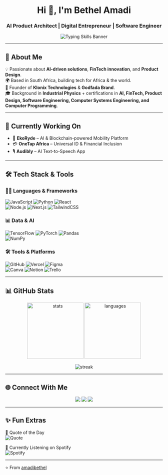 <!-- Profile Header -->

<h1 align="center">Hi 👋, I'm Bethel Amadi</h1>
<h3 align="center">AI Product Architect | Digital Entrepreneur | Software Engineer</h3>

<p align="center">
  <img src="https://readme-typing-svg.demolab.com?font=Roboto&weight=800&size=34&pause=1100&center=true&vCenter=true&repeat=true&width=900&lines=Product+Design;Front-End+Engineering;Back-End+Engineering;Computer+Systems+Engineering" alt="Typing Skills Banner" />
</p>

---

## 🚀 About Me 
 
💡 Passionate about **AI-driven solutions**, **FinTech innovation**, and **Product Design**.  
🌍 Based in South Africa, building tech for Africa & the world.  
📌 Founder of **Klonix Technologies** & **Godfada Brand**.  
🎓 Background in **Industrial Physics** + certifications in **AI, FinTech, Product Design, Software Engineering, Computer Systems Engineering, and Computer Programming**.  

---

## 🔭 Currently Working On  

- 🌱 **EkoRyde** – AI & Blockchain-powered Mobility Platform  
- 💳 **OneTap Africa** – Universal ID & Financial Inclusion  
- 🎙 **Audibly** – AI Text-to-Speech App  

---

## 🛠️ Tech Stack & Tools  

### 👨‍💻 Languages & Frameworks  

![JavaScript](https://img.shields.io/badge/JavaScript-F7DF1E?style=for-the-badge&logo=javascript&logoColor=black)  ![Python](https://img.shields.io/badge/Python-3776AB?style=for-the-badge&logo=python&logoColor=white)  ![React](https://img.shields.io/badge/React-20232A?style=for-the-badge&logo=react&logoColor=61DAFB)  
![Node.js](https://img.shields.io/badge/Node.js-43853D?style=for-the-badge&logo=node.js&logoColor=white)  ![Next.js](https://img.shields.io/badge/Next.js-000000?style=for-the-badge&logo=next.js&logoColor=white)  ![TailwindCSS](https://img.shields.io/badge/Tailwind_CSS-38B2AC?style=for-the-badge&logo=tailwind-css&logoColor=white)  

### 📊 Data & AI  

![TensorFlow](https://img.shields.io/badge/TensorFlow-FF6F00?style=for-the-badge&logo=tensorflow&logoColor=white)  ![PyTorch](https://img.shields.io/badge/PyTorch-EE4C2C?style=for-the-badge&logo=pytorch&logoColor=white)  ![Pandas](https://img.shields.io/badge/Pandas-150458?style=for-the-badge&logo=pandas&logoColor=white)  
![NumPy](https://img.shields.io/badge/Numpy-013243?style=for-the-badge&logo=numpy&logoColor=white)  

### 🛠 Tools & Platforms  

![GitHub](https://img.shields.io/badge/GitHub-181717?style=for-the-badge&logo=github&logoColor=white)  ![Vercel](https://img.shields.io/badge/Vercel-000000?style=for-the-badge&logo=vercel&logoColor=white)  ![Figma](https://img.shields.io/badge/Figma-F24E1E?style=for-the-badge&logo=figma&logoColor=white)  
![Canva](https://img.shields.io/badge/Canva-00C4CC?style=for-the-badge&logo=canva&logoColor=white)  ![Notion](https://img.shields.io/badge/Notion-000000?style=for-the-badge&logo=notion&logoColor=white)  ![Trello](https://img.shields.io/badge/Trello-0052CC?style=for-the-badge&logo=trello&logoColor=white)  

---

## 📊 GitHub Stats 
 
<p align="center">
  <img src="https://github-readme-stats.vercel.app/api?username=amadibethel&show_icons=true&theme=radical" alt="stats" height="180" />
  <img src="https://github-readme-stats.vercel.app/api/top-langs/?username=amadibethel&layout=compact&theme=radical" alt="languages" height="180" />
</p>

<p align="center">
  <img src="https://streak-stats.demolab.com?user=amadibethel&theme=radical&hide_border=true" alt="streak" />
</p>

---

## 🌐 Connect With Me  

<p align="center">
  <a href="https://linkedin.com/in/amadibethel"><img src="https://img.shields.io/badge/LinkedIn-0077B5?style=for-the-badge&logo=linkedin&logoColor=white"/></a>
  <a href="https://twitter.com/itsgodfada"><img src="https://img.shields.io/badge/Twitter-1DA1F2?style=for-the-badge&logo=twitter&logoColor=white"/></a>
  <a href="https://behance.net/amadibethel"><img src="https://img.shields.io/badge/Portfolio-000000?style=for-the-badge&logo=vercel&logoColor=white"/></a>
</p>

---

## ✨ Fun Extras  

📖 Quote of the Day  
![Quote](https://quotes-github-readme.vercel.app/api?type=horizontal&theme=radical)

🎵 Currently Listening on Spotify  
![Spotify](https://novatorem.vercel.app/api/spotify)

---

⭐️ From [amadibethel](https://github.com/amadibethel)
